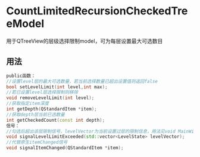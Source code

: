 # CountLimitedRecursionCheckedTreeModel
用于QTreeView的层级选择限制model，可为每层设置最大可选数目  
## 用法
```c++
public函数：
//设置level层的最大可选数量，若当前选择数量已超出设置值则返回false
bool setLevelLimit(int level,int max);
//若已设置level层选择限制则移除
void removeLevelLimit(int level);
//获取指定item深度
int getDepth(QStandardItem *item);
//获取depth层当前已选数量
int getCheckedCount(const int depth);
信号：
//勾选后超出该层限制信号，levelVector为当前设置过层的限制信息，用法见void MainWindow::slotLimitError(std::vector<LevelState> levelVector)
void signalLevelLimitExceeded(std::vector<LevelState> levelVector);
//代替原生itemChanged信号
void signalItemChanged(QStandardItem *item);
```
